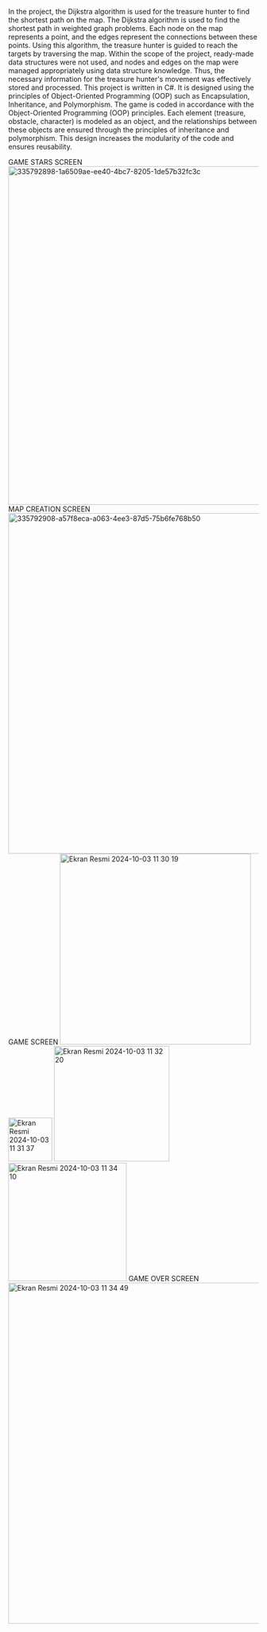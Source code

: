 In the project, the Dijkstra algorithm is used for the treasure hunter to find the shortest path on the map. The Dijkstra algorithm is used to find the shortest path in weighted graph problems. Each node on the map represents a point, and the edges represent the connections between these points. Using this algorithm, the treasure hunter is guided to reach the targets by traversing the map. Within the scope of the project, ready-made data structures were not used, and nodes and edges on the map were managed appropriately using data structure knowledge. Thus, the necessary information for the treasure hunter's movement was effectively stored and processed. This project is written in C#. It is designed using the principles of Object-Oriented Programming (OOP) such as Encapsulation, Inheritance, and Polymorphism. The game is coded in accordance with the Object-Oriented Programming (OOP) principles. Each element (treasure, obstacle, character) is modeled as an object, and the relationships between these objects are ensured through the principles of inheritance and polymorphism. This design increases the modularity of the code and ensures reusability.

GAME STARS SCREEN
<img width="681" alt="335792898-1a6509ae-ee40-4bc7-8205-1de57b32fc3c" src="https://github.com/user-attachments/assets/c5598799-c194-4e24-b132-77db5b376079">
MAP CREATION SCREEN
<img width="685" alt="335792908-a57f8eca-a063-4ee3-87d5-75b6fe768b50" src="https://github.com/user-attachments/assets/70ec0604-73a9-4a24-a262-2e9f88d07013">
GAME SCREEN
<img width="384" alt="Ekran Resmi 2024-10-03 11 30 19" src="https://github.com/user-attachments/assets/556760b4-96cb-4817-875c-c0fcc2735a95">
<img width="88" alt="Ekran Resmi 2024-10-03 11 31 37" src="https://github.com/user-attachments/assets/39483be9-d636-48d0-ad06-403105407282">
<img width="232" alt="Ekran Resmi 2024-10-03 11 32 20" src="https://github.com/user-attachments/assets/0bad4479-303b-4e7e-9601-f4582a6a407b">
<img width="238" alt="Ekran Resmi 2024-10-03 11 34 10" src="https://github.com/user-attachments/assets/0cc8e153-3a13-4c52-b0cd-86b5d578be10">
GAME OVER SCREEN
<img width="686" alt="Ekran Resmi 2024-10-03 11 34 49" src="https://github.com/user-attachments/assets/bc8c12ab-7ea4-414a-a2cf-0c7d023390db">
